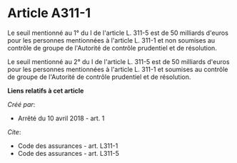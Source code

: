 # Article A311-1

Le seuil mentionné au 1° du I de l'article L. 311-5 est de 50 milliards d'euros pour les personnes mentionnées à l'article L.
311-1 et non soumises au contrôle de groupe de l'Autorité de contrôle prudentiel et de résolution. 

Le seuil mentionné au 2° du I de l'article L. 311-5 est de 50 milliards d'euros pour les personnes mentionnées à l'article L.
311-1 et soumises au contrôle de groupe de l'Autorité de contrôle prudentiel et de résolution.

**Liens relatifs à cet article**

_Créé par_:

  - Arrêté du 10 avril 2018 - art. 1

_Cite_:

  - Code des assurances - art. L311-1
  - Code des assurances - art. L311-5
